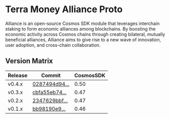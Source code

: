 # Terra Money Alliance Proto

Alliance is an open-source Cosmos SDK module that leverages interchain staking to form economic alliances among blockchains. By boosting the economic activity across Cosmos chains through creating bilateral, mutually beneficial alliances, Alliance aims to give rise to a new wave of innovation, user adoption, and cross-chain collaboration.


## Version Matrix

| Release | Commit                                                                                        | CosmosSDK |
|---------|-----------------------------------------------------------------------------------------------|-----------|
| v0.4.x  | [0287494d94...](https://buf.build/terra-money/alliance/docs/0287494d94f2484a9a2df8dc8618d0b7) | 0.50      |
| v0.3.x  | [cbfa55eb74...](https://buf.build/terra-money/alliance/docs/cbfa55eb74e44245963386dc8405d84b) | 0.47      |
| v0.2.x  | [2347629bbf...](https://buf.build/terra-money/alliance/docs/2347629bbf524993b0b9b242b8e1a8ce) | 0.47      |
| v0.1.x  | [bb98190e9...](https://buf.build/terra-money/alliance/docs/bb98190e913b4a77b0eb0c74998934e0)  | 0.46      |
